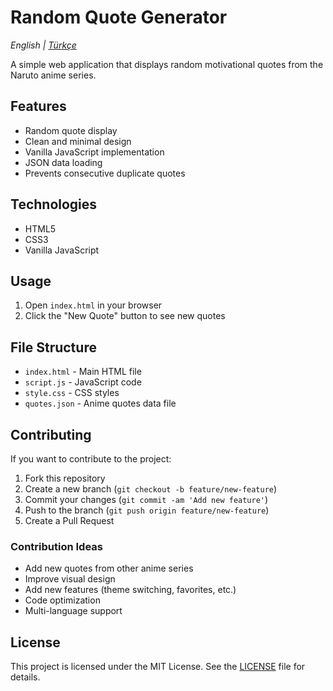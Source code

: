 # Random Quote Generator

_English | [Türkçe](README.tr.md)_

A simple web application that displays random motivational quotes from the Naruto anime series.

## Features

- Random quote display
- Clean and minimal design
- Vanilla JavaScript implementation
- JSON data loading
- Prevents consecutive duplicate quotes

## Technologies

- HTML5
- CSS3
- Vanilla JavaScript

## Usage

1. Open `index.html` in your browser
2. Click the "New Quote" button to see new quotes

## File Structure

- `index.html` - Main HTML file
- `script.js` - JavaScript code
- `style.css` - CSS styles
- `quotes.json` - Anime quotes data file

## Contributing

If you want to contribute to the project:

1. Fork this repository
2. Create a new branch (`git checkout -b feature/new-feature`)
3. Commit your changes (`git commit -am 'Add new feature'`)
4. Push to the branch (`git push origin feature/new-feature`)
5. Create a Pull Request

### Contribution Ideas

- Add new quotes from other anime series
- Improve visual design
- Add new features (theme switching, favorites, etc.)
- Code optimization
- Multi-language support

## License

This project is licensed under the MIT License. See the [LICENSE](LICENSE) file for details.

